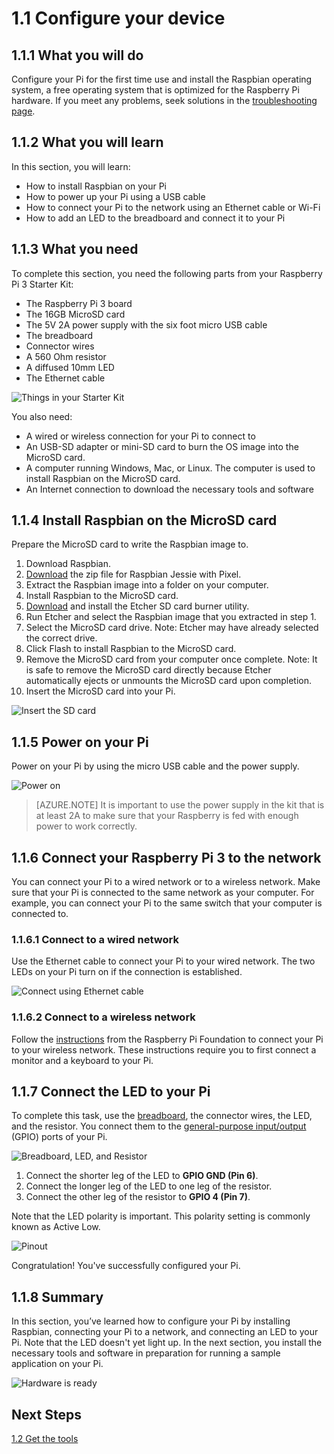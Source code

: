 <properties
 pageTitle="Configure your device | Microsoft Azure"
 description="Configure your Raspberry Pi 3 for first time use and install the Raspbian OS, a free operating system that is optimized for the Raspberry Pi hardware."
 services="iot-hub"
 documentationCenter=""
 authors="shizn"
 manager="timlt"
 tags=""
 keywords=""/>

<tags
 ms.service="iot-hub"
 ms.devlang="multiple"
 ms.topic="article"
 ms.tgt_pltfrm="na"
 ms.workload="na"
 ms.date="10/21/2016"
 ms.author="xshi"/>

# <a name="11-configure-your-device"></a>1.1 Configure your device

## <a name="111-what-you-will-do"></a>1.1.1 What you will do

Configure your Pi for the first time use and install the Raspbian operating system, a free operating system that is optimized for the Raspberry Pi hardware. If you meet any problems, seek solutions in the [troubleshooting page](iot-hub-raspberry-pi-kit-node-troubleshooting.md).

## <a name="112-what-you-will-learn"></a>1.1.2 What you will learn

In this section, you will learn:

- How to install Raspbian on your Pi
- How to power up your Pi using a USB cable
- How to connect your Pi to the network using an Ethernet cable or Wi-Fi
- How to add an LED to the breadboard and connect it to your Pi

## <a name="113-what-you-need"></a>1.1.3 What you need

To complete this section, you need the following parts from your Raspberry Pi 3 Starter Kit:

- The Raspberry Pi 3 board
- The 16GB MicroSD card
- The 5V 2A power supply with the six foot micro USB cable
- The breadboard
- Connector wires
- A 560 Ohm resistor
- A diffused 10mm LED
- The Ethernet cable

![Things in your Starter Kit](media/iot-hub-raspberry-pi-lessons/lesson1/starter_kit.jpg)

You also need:

- A wired or wireless connection for your Pi to connect to
- An USB-SD adapter or mini-SD card to burn the OS image into the MicroSD card.
- A computer running Windows, Mac, or Linux. The computer is used to install Raspbian on the MicroSD card.
- An Internet connection to download the necessary tools and software

## <a name="114-install-raspbian-on-the-microsd-card"></a>1.1.4 Install Raspbian on the MicroSD card

Prepare the MicroSD card to write the Raspbian image to.

1. Download Raspbian.
  1. [Download](https://www.raspberrypi.org/downloads/raspbian/) the zip file for Raspbian Jessie with Pixel.
  2. Extract the Raspbian image into a folder on your computer.
2. Install Raspbian to the MicroSD card.
  1. [Download](https://www.etcher.io) and install the Etcher SD card burner utility.
  2. Run Etcher and select the Raspbian image that you extracted in step 1.
  3. Select the MicroSD card drive.
    Note: Etcher may have already selected the correct drive.
  4. Click Flash to install Raspbian to the MicroSD card.
  5. Remove the MicroSD card from your computer once complete.
    Note: It is safe to remove the MicroSD card directly because Etcher automatically ejects or unmounts the MicroSD card upon completion.
  6. Insert the MicroSD card into your Pi.

![Insert the SD card](media/iot-hub-raspberry-pi-lessons/lesson1/insert_sdcard.jpg)

## <a name="115-power-on-your-pi"></a>1.1.5 Power on your Pi

Power on your Pi by using the micro USB cable and the power supply.

![Power on](media/iot-hub-raspberry-pi-lessons/lesson1/micro_usb_power_on.jpg)

> [AZURE.NOTE] It is important to use the power supply in the kit that is at least 2A to make sure that your Raspberry is fed with enough power to work correctly.

## <a name="116-connect-your-raspberry-pi-3-to-the-network"></a>1.1.6 Connect your Raspberry Pi 3 to the network

You can connect your Pi to a wired network or to a wireless network. Make sure that your Pi is connected to the same network as your computer. For example, you can connect your Pi to the same switch that your computer is connected to.

### <a name="1161-connect-to-a-wired-network"></a>1.1.6.1 Connect to a wired network

Use the Ethernet cable to connect your Pi to your wired network. The two LEDs on your Pi turn on if the connection is established.

![Connect using Ethernet cable](media/iot-hub-raspberry-pi-lessons/lesson1/connect_ethernet.jpg)

### <a name="1162-connect-to-a-wireless-network"></a>1.1.6.2 Connect to a wireless network

Follow the [instructions](https://www.raspberrypi.org/learning/software-guide/wifi/) from the Raspberry Pi Foundation to connect your Pi to your wireless network. These instructions require you to first connect a monitor and a keyboard to your Pi.

## <a name="117-connect-the-led-to-your-pi"></a>1.1.7 Connect the LED to your Pi

To complete this task, use the [breadboard](https://learn.sparkfun.com/tutorials/how-to-use-a-breadboard), the connector wires, the LED, and the resistor. You connect them to the [general-purpose input/output](https://www.raspberrypi.org/documentation/usage/gpio/) (GPIO) ports of your Pi. 

![Breadboard, LED, and Resistor](media/iot-hub-raspberry-pi-lessons/lesson1/breadboard_led_resistor.jpg)

1. Connect the shorter leg of the LED to **GPIO GND (Pin 6)**.
2. Connect the longer leg of the LED to one leg of the resistor.
3. Connect the other leg of the resistor to **GPIO 4 (Pin 7)**.

Note that the LED polarity is important. This polarity setting is commonly known as Active Low.

![Pinout](media/iot-hub-raspberry-pi-lessons/lesson1/pinout_breadboard.png)

Congratulation! You've successfully configured your Pi.

## <a name="118-summary"></a>1.1.8 Summary

In this section, you’ve learned how to configure your Pi by installing Raspbian, connecting your Pi to a network, and connecting an LED to your Pi. Note that the LED doesn't yet light up. In the next section, you install the necessary tools and software in preparation for running a sample application on your Pi.

![Hardware is ready](media/iot-hub-raspberry-pi-lessons/lesson1/hardware_ready.jpg)

## <a name="next-steps"></a>Next Steps

[1.2 Get the tools](iot-hub-raspberry-pi-kit-node-lesson1-get-the-tools-win32.md)
